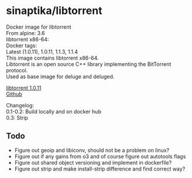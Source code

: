 # sinaptika/libtorrent
Docker image for libtorrent  
From alpine: 3.6  
libtorrent x86-64:  
Docker tags:  
Latest (1.0.11), 1.0.11, 1.1.3, 1.1.4  
This image contains libtorrent x86-64.  
Libtorrent is an open source C++ library implementing the BitTorrent protocol.  
Used as base image for deluge and deluged.  

[libtorrent 1.0.11](http://www.libtorrent.org/)  
[Github](https://github.com/git-sinaptika/libtorrent)

Changelog:  
0.1-0.2: Build locally and on docker hub  
0.3: Strip

## Todo
- Figure out geoip and libiconv, should not be a problem on linux?
- Figure out if any gains from o3 and of course figure out autotools flags
- Figure out shared object versioning and implement in dockerfile?
- Figure out strip and make install-strip difference and find correct way?

